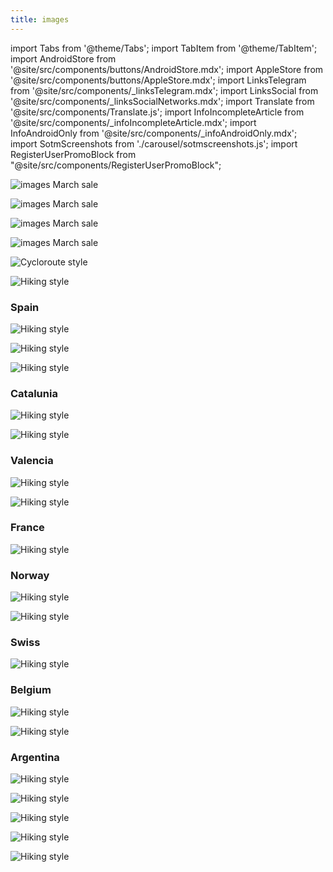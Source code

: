 ```yaml
---
title: images
---
```


import Tabs from '@theme/Tabs';
import TabItem from '@theme/TabItem';
import AndroidStore from '@site/src/components/buttons/AndroidStore.mdx';
import AppleStore from '@site/src/components/buttons/AppleStore.mdx';
import LinksTelegram from '@site/src/components/_linksTelegram.mdx';
import LinksSocial from '@site/src/components/_linksSocialNetworks.mdx';
import Translate from '@site/src/components/Translate.js';
import InfoIncompleteArticle from '@site/src/components/_infoIncompleteArticle.mdx';
import InfoAndroidOnly from '@site/src/components/_infoAndroidOnly.mdx';
import SotmScreenshots from './carousel/sotmscreenshots.js';
import RegisterUserPromoBlock from "@site/src/components/RegisterUserPromoBlock";


![images March sale](@site/static/img/email/2024March.png)

![images March sale](@site/static/img/email/2024-may.png)

![images March sale](@site/static/img/email/ign_spain.png)

![images March sale](@site/static/img/email/ign_ortophotos.png)


![Cycloroute style](@site/static/img/email/cyclomap.png)

![Hiking style](@site/static/img/email/hikingstyle.png)


### Spain
![Hiking style](@site/static/img/email/ign_topo_es.png)

![Hiking style](@site/static/img/email/ign_base_es.png)

![Hiking style](@site/static/img/email/ign_orto_es.png)

### Catalunia

![Hiking style](@site/static/img/email/icgc_topo_gris_cat.png)

![Hiking style](@site/static/img/email/icgc_orto_gris_cat.png)

### Valencia

![Hiking style](@site/static/img/email/icv_topo_val.png)

![Hiking style](@site/static/img/email/icv_orto_val.png)


### France

![Hiking style](@site/static/img/email/ign_pentes_fr.png)

### Norway

![Hiking style](@site/static/img/email/finn_kart.png)

![Hiking style](@site/static/img/email/utno_topo.png)

### Swiss

![Hiking style](@site/static/img/email/swiss_topo.png)

### Belgium

![Hiking style](@site/static/img/email/topo_bel.png)

![Hiking style](@site/static/img/email/orto_bel.png)

### Argentina 

![Hiking style](@site/static/img/email/topo_arg.png)

![Hiking style](@site/static/img/email/oscuro_arg.png)

![Hiking style](@site/static/img/email/hib_arg.png)

![Hiking style](@site/static/img/email/gris_arg.png)

![Hiking style](@site/static/img/email/argenmap.png)